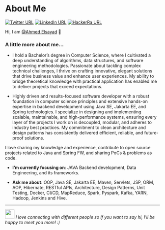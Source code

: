 # About Me

[![Twitter URL](https://img.shields.io/static/v1?color=blue&label=Twitter%20&logo=twitter&logoColor=white&style=for-the-badge&message=Follow)](https://twitter.com/ahmed_sayadd)
[![LinkedIn URL](https://img.shields.io/static/v1?color=blue&label=linkedin&logo=linkedin&logoColor=white&style=for-the-badge&message=Connect)](https://www.linkedin.com/in/ahmed-sayad)
[![HackerRa URL](https://img.shields.io/static/v1?color=blue&label=HackerRank&logo=HackerRank&logoColor=white&style=for-the-badge&message=Connect)](https://www.hackerrank.com/ahmed_sayad)


Hi, I am [@Ahmed Elsayad](https://github.com/ahmed-sayad) 👋

### A little more about me...  

* I hold a Bachelor’s degree in Computer Science, where I cultivated a deep understanding of algorithms, data structures, and software engineering methodologies. Passionate about tackling complex technical challenges, I thrive on crafting innovative, elegant solutions that drive business value and enhance user experiences. My ability to bridge theoretical knowledge with practical application has enabled me to deliver projects that exceed expectations.

* Highly driven and results-focused software developer with a robust foundation in computer science principles and extensive hands-on expertise in backend development using Java SE, Jakarta EE, and Spring technologies. I specialize in designing and implementing scalable, maintainable, and high-performance systems, ensuring every layer of the projects I work on is decoupled, modular, and adheres to industry best practices. My commitment to clean architecture and design patterns has consistently delivered efficient, reliable, and future-proof solutions.



I love sharing my knowledge and experience, contribute to open source projects related to Java and Spring FW, and sharing PoCs & problems as code.

- **I’m currently focusing on**: JAVA Backend development, Data Engineering, and its frameworks.

- **Ask me about**: OOP, Java SE, Jakarta EE, Maven, Servlets, JSP, ORM, AOP, Hibernate, RESTful APIs, Architecture, Design Patterns, Unit Testing, Docker, CI/CD, MapReduce, Spark, Pyspark, Kafka, YARN, Hadoop, Jenkins and Hive.

<hr/>

<img src="https://media.giphy.com/media/LnQjpWaON8nhr21vNW/giphy.gif" width="30"> <em>I love connecting with different people so if you want to say hi, I'll be happy to meet you more! :)</em>
